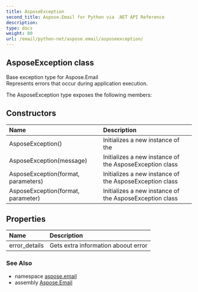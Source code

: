 ```yaml
---
title: AsposeException
second_title: Aspose.Email for Python via .NET API Reference
description: 
type: docs
weight: 80
url: /email/python-net/aspose.email/asposeexception/
---
```


## AsposeException class

Base exception type for Aspose.Email <br/>            Represents errors that occur during application execution.

The AsposeException type exposes the following members:
## Constructors
| Name | Description |
| :- | :- |
|AsposeException()|Initializes a new instance of the|
|AsposeException(message)|Initializes a new instance of the AsposeException class|
|AsposeException(format, parameters)|Initializes a new instance of the AsposeException class|
|AsposeException(format, parameter)|Initializes a new instance of the AsposeException class|
## Properties
| Name | Description |
| :- | :- |
|error_details|Gets extra information aboout error|

### See Also

* namespace [aspose.email](/email/python-net/aspose.email/)
* assembly [Aspose.Email](/slides/python-net/)

